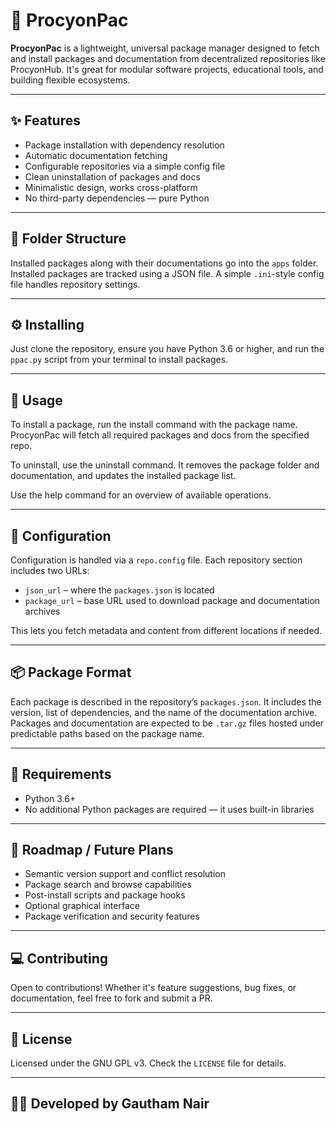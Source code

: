 # 🌌 ProcyonPac

**ProcyonPac** is a lightweight, universal package manager designed to fetch and install packages and documentation from decentralized repositories like ProcyonHub. It's great for modular software projects, educational tools, and building flexible ecosystems.

---

## ✨ Features

- Package installation with dependency resolution
- Automatic documentation fetching
- Configurable repositories via a simple config file
- Clean uninstallation of packages and docs
- Minimalistic design, works cross-platform
- No third-party dependencies — pure Python

---

## 📁 Folder Structure

Installed packages along with their documentations go into the `apps` folder. Installed packages are tracked using a JSON file. A simple `.ini`-style config file handles repository settings.

---

## ⚙️ Installing

Just clone the repository, ensure you have Python 3.6 or higher, and run the `ppac.py` script from your terminal to install packages.

---

## 🚀 Usage

To install a package, run the install command with the package name. ProcyonPac will fetch all required packages and docs from the specified repo.

To uninstall, use the uninstall command. It removes the package folder and documentation, and updates the installed package list.

Use the help command for an overview of available operations.

---

## 🔧 Configuration

Configuration is handled via a `repo.config` file. Each repository section includes two URLs:

- `json_url` – where the `packages.json` is located
- `package_url` – base URL used to download package and documentation archives

This lets you fetch metadata and content from different locations if needed.

---

## 📦 Package Format

Each package is described in the repository’s `packages.json`. It includes the version, list of dependencies, and the name of the documentation archive. Packages and documentation are expected to be `.tar.gz` files hosted under predictable paths based on the package name.

---

## 📌 Requirements

- Python 3.6+
- No additional Python packages are required — it uses built-in libraries

---

## 🌟 Roadmap / Future Plans

- Semantic version support and conflict resolution
- Package search and browse capabilities
- Post-install scripts and package hooks
- Optional graphical interface
- Package verification and security features

---

## 💻 Contributing

Open to contributions! Whether it's feature suggestions, bug fixes, or documentation, feel free to fork and submit a PR.

---

## 📄 License

Licensed under the GNU GPL v3. Check the `LICENSE` file for details.

---

## 👨‍💻 Developed by Gautham Nair

